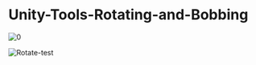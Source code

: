 # Unity-Tools-Rotating-and-Bobbing
![0](https://github.com/user-attachments/assets/4d3aa3ed-c268-47e4-93f9-b2a380fa67d2)

![Rotate-test](https://github.com/user-attachments/assets/e300a25b-f3ec-4eef-880e-9ac2be333287)
